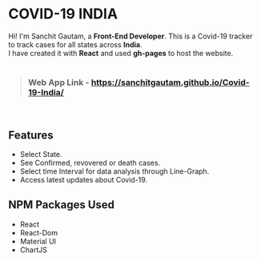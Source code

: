 # COVID-19 INDIA

Hi! I'm Sanchit Gautam, a **Front-End Developer**. This is a Covid-19 tracker to track cases for all states across **India**.
<br>
I have created it with **React** and used **gh-pages** to host the website.
<br>
<br>
> ### Web App Link - https://sanchitgautam.github.io/Covid-19-India/


<br>

## Features

- Select State.
- See Confirmed, revovered or death cases.
- Select time Interval for data analysis through Line-Graph.
- Access latest updates about Covid-19.

##  NPM Packages Used

- React
- React-Dom
- Material UI
- ChartJS
